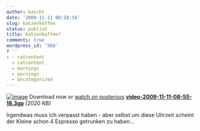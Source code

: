 ```yaml
---
author: bascht
date: '2009-11-11 08:28:16'
slug: katzenkaffee
status: publish
title: Katzenkaffee?
comments: true
wordpress_id: '568'
? ''
: - catcontent
  - catcontent
  - mornings
  - mornings
  - Uncategorized
---
```


[![image](http://posterous.com/images/filetypes/unknown.png)](http://bascht.files.wordpress.com/2009/11/video-2009-11-11-08-55-18.3gp)
Download now or
[watch on posterous](http://blog.bascht.com/katzenkaffee)
**[video-2009-11-11-08-55-18.3gp](http://bascht.files.wordpress.com/2009/11/video-2009-11-11-08-55-18.3gp)**
(2020 KB)


Irgendwas muss ich verpasst haben - aber selbst um diese Uhrzeit
scheint der Kleine schon 4 Espresso getrunken zu haben...



